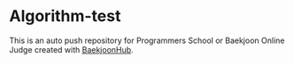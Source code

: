 # Algorithm-test
This is an auto push repository for Programmers School or Baekjoon Online Judge created with [BaekjoonHub](https://github.com/BaekjoonHub/BaekjoonHub).
